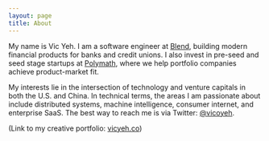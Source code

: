 ```yaml
---
layout: page
title: About
---
```


My name is Vic Yeh. I am a software engineer at [Blend](https://blend.com/), building modern financial products for banks and credit unions. I also invest in pre-seed and seed stage startups at [Polymath](https://polymathcp.com), where we help portfolio companies achieve product-market fit.

My interests lie in the intersection of technology and venture capitals in both the U.S. and China. In technical terms, the areas I am passionate about include distributed systems, machine intelligence, consumer internet, and enterprise SaaS. The best way to reach me is via Twitter: [@vicoyeh](https://twitter.com/vicoyeh).

(Link to my creative portfolio: [vicyeh.co](http://vicyeh.co))

